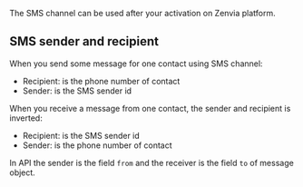 The SMS channel can be used after your activation on Zenvia platform.

## SMS sender and recipient

When you send some message for one contact using SMS channel:

* Recipient: is the phone number of contact
* Sender: is the SMS sender id

When you receive a message from one contact, the sender and recipient is inverted:

* Recipient: is the SMS sender id
* Sender: is the phone number of contact

In API the sender is the field `from` and the receiver is the field `to` of message object.